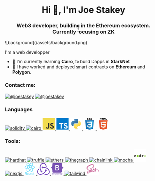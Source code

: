 <h1 align="center">Hi 👋, I'm Joe Stakey</h1>
<h3 align="center">Web3 developer, building in the Ethereum ecosystem. Currently focusing on ZK</h3>
<p>![background](/assets/background.png) </p>

<p align="left"> I'm a web developper </p>

- 🌱 I’m currently learning **Cairo**, to build Dapps in **StarkNet**
- 🔭 I have worked and deployed smart contracts on **Ethereum** and **Polygon**.



<h3 align="left">Contact me:</h3>
<p align="left">
<a href="https://twitter.com/@joestakey" target="blank"><img align="center" src="https://raw.githubusercontent.com/rahuldkjain/github-profile-readme-generator/master/src/images/icons/Social/twitter.svg" alt="@joestakey" height="30" width="40" /></a>
<a href="https://medium.com/@joestakey" target="blank"><img align="center" src="https://raw.githubusercontent.com/rahuldkjain/github-profile-readme-generator/master/src/images/icons/Social/medium.svg" alt="@joestakey" height="30" width="40" /></a>
</p>

<h3 align="left">Languages</h3>
<p align="left"> <a href="https://docs.soliditylang.org/en/v0.8.12/" target="_blank" rel="noreferrer"> <img src="https://raw.githubusercontent.com/joestakey/joestakey/main/.github/images/solidity.svg" alt="solidity" width="40" height="40"/> </a><a href="https://www.cairo-lang.org/" target="_blank" rel="noreferrer"> <img src="https://raw.githubusercontent.com/joestakey/joestakey/main/.github/images/cairo.png" alt="cairo" width="40" height="40"/> </a><a href="https://developer.mozilla.org/en-US/docs/Web/JavaScript" target="_blank" rel="noreferrer"> <img src="https://raw.githubusercontent.com/devicons/devicon/master/icons/javascript/javascript-original.svg" alt="javascript" width="40" height="40"/> </a> <a href="https://www.typescriptlang.org/" target="_blank" rel="noreferrer"> <img src="https://raw.githubusercontent.com/devicons/devicon/master/icons/typescript/typescript-original.svg" alt="typescript" width="40" height="40"/> </a> <a href="https://www.python.org" target="_blank" rel="noreferrer"> <img src="https://raw.githubusercontent.com/devicons/devicon/master/icons/python/python-original.svg" alt="python" width="40" height="40"/> </a>  <a href="https://www.w3schools.com/css/" target="_blank" rel="noreferrer"> <img src="https://raw.githubusercontent.com/devicons/devicon/master/icons/css3/css3-original-wordmark.svg" alt="css3" width="40" height="40"/> </a> <a href="https://www.w3.org/html/" target="_blank" rel="noreferrer"> <img src="https://raw.githubusercontent.com/devicons/devicon/master/icons/html5/html5-original-wordmark.svg" alt="html5" width="40" height="40"/> </a> </p>
<h3 align="left">Tools:</h3>
<p align="left"> <a href="https://hardhat.org/" target="_blank" rel="noreferrer"> <img src="https://raw.githubusercontent.com/joestakey/joestakey/main/.github/images/hardhat.svg" alt="hardhat" width="40" height="40"/> </a><a href="https://trufflesuite.com/" target="_blank" rel="noreferrer"> <img src="https://raw.githubusercontent.com/joestakey/joestakey/main/.github/images/truffle.svg" alt="truffle" width="40" height="40"/> </a><a href="https://docs.ethers.io/v5/" target="_blank" rel="noreferrer"> <img src="https://raw.githubusercontent.com/joestakey/joestakey/main/.github/images/ethers.svg" alt="ethers" width="40" height="40"/> </a><a href="https://thegraph.com/en/" target="_blank" rel="noreferrer"> <img src="https://cryptologos.cc/logos/the-graph-grt-logo.svg?v=022" alt="thegraph" width="40" height="40"/> </a><a href="https://chain.link" target="_blank" rel="noreferrer"> <img src="https://cryptologos.cc/logos/chainlink-link-logo.svg?v=022" alt="chainlink" width="40" height="40"/> </a><a href="https://mochajs.org" target="_blank" rel="noreferrer"> <img src="https://www.vectorlogo.zone/logos/mochajs/mochajs-icon.svg" alt="mocha" width="40" height="40"/> </a> <a href="https://nodejs.org" target="_blank" rel="noreferrer"> <img src="https://raw.githubusercontent.com/devicons/devicon/master/icons/nodejs/nodejs-original-wordmark.svg" alt="nodejs" width="40" height="40"/> </a><a href="https://nextjs.org/" target="_blank" rel="noreferrer"> <img src="https://cdn.worldvectorlogo.com/logos/nextjs-2.svg" alt="nextjs" width="40" height="40"/> </a> <a href="https://reactjs.org/" target="_blank" rel="noreferrer"> <img src="https://raw.githubusercontent.com/devicons/devicon/master/icons/react/react-original-wordmark.svg" alt="react" width="40" height="40"/> </a> <a href="https://redux.js.org" target="_blank" rel="noreferrer"> <img src="https://raw.githubusercontent.com/devicons/devicon/master/icons/redux/redux-original.svg" alt="redux" width="40" height="40"/> </a><a href="https://getbootstrap.com" target="_blank" rel="noreferrer"> <img src="https://raw.githubusercontent.com/devicons/devicon/master/icons/bootstrap/bootstrap-plain-wordmark.svg" alt="bootstrap" width="40" height="40"/> </a>  <a href="https://tailwindcss.com/" target="_blank" rel="noreferrer"> <img src="https://www.vectorlogo.zone/logos/tailwindcss/tailwindcss-icon.svg" alt="tailwind" width="40" height="40"/> </a>  <a href="https://sass-lang.com" target="_blank" rel="noreferrer"> <img src="https://raw.githubusercontent.com/devicons/devicon/master/icons/sass/sass-original.svg" alt="sass" width="40" height="40"/> </a> </p>


